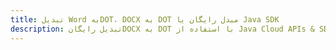 ---title: تبدیل Word بهDOT، DOCX به DOT مبدل رایگان یا Java SDKdescription: تبدیل رایگانDOCX به DOT با استفاده از Java Cloud APIs & SDK. همچنین اسناد Microsoft Word و OpenOffice را در Cloud ایجاد، ویرایش و رندر کنید.---